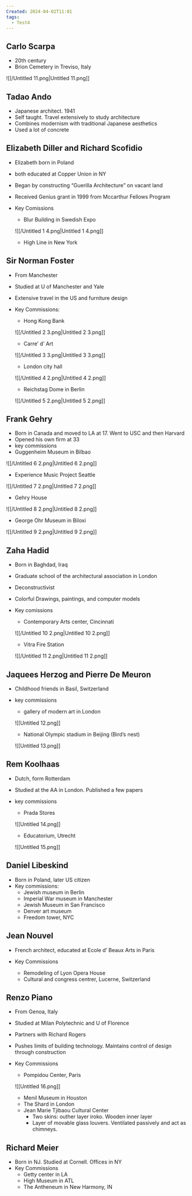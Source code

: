 ```yaml
---
Created: 2024-04-02T11:01
tags:
  - Test4
---
```

## Carlo Scarpa

- 20th century
- Brion Cemetery in Treviso, Italy

![[/Untitled 11.png|Untitled 11.png]]

  

## Tadao Ando

- Japanese architect. 1941
- Self taught. Travel extensively to study architecture
- Combines modernism with traditional Japanese aesthetics
- Used a lot of concrete

  

## Elizabeth Diller and Richard Scofidio

- Elizabeth born in Poland
- both educated at Copper Union in NY
- Began by constructing “Guerilla Architecture” on vacant land
- Received Genius grant in 1999 from Mccarthur Fellows Program
- Key Comissions
    
    - Blur Building in Swedish Expo
    
    ![[/Untitled 1 4.png|Untitled 1 4.png]]
    
    - High Line in New York
    
      
    

## Sir Norman Foster

- From Manchester
- Studied at U of Manchester and Yale
- Extensive travel in the US and furniture design
- Key Commissions:
    
    - Hong Kong Bank
    
    ![[/Untitled 2 3.png|Untitled 2 3.png]]
    
    - Carre’ d’ Art
    
    ![[/Untitled 3 3.png|Untitled 3 3.png]]
    
    - London city hall
    
    ![[/Untitled 4 2.png|Untitled 4 2.png]]
    
    - Reichstag Dome in Berlin
    
    ![[/Untitled 5 2.png|Untitled 5 2.png]]
    
      
    

## Frank Gehry

- Born in Canada and moved to LA at 17. Went to USC and then Harvard
- Opened his own firm at 33
- key commissions
- Guggenheim Museum in Bilbao

![[/Untitled 6 2.png|Untitled 6 2.png]]

- Experience Music Project Seattle

![[/Untitled 7 2.png|Untitled 7 2.png]]

- Gehry House

![[/Untitled 8 2.png|Untitled 8 2.png]]

- George Ohr Museum in Biloxi

![[/Untitled 9 2.png|Untitled 9 2.png]]

  

## Zaha Hadid

- Born in Baghdad, Iraq
- Graduate school of the architectural association in London
- Deconstructivist
- Colorful Drawings, paintings, and computer models
- Key comissions
    
    - Contemporary Arts center, Cincinnati
    
    ![[/Untitled 10 2.png|Untitled 10 2.png]]
    
    - Vitra Fire Station
    
    ![[/Untitled 11 2.png|Untitled 11 2.png]]
    
      
    

## Jaquees Herzog and Pierre De Meuron

- Childhood friends in Basil, Switzerland
- key commissions
    
    - gallery of modern art in London
    
    ![[Untitled 12.png]]
    
    - National Olympic stadium in Beijing (Bird’s nest)
    
    ![[Untitled 13.png]]
    
      
    

## Rem Koolhaas

- Dutch, form Rotterdam
- Studied at the AA in London. Published a few papers
- key commissions
    
    - Prada Stores
    
    ![[Untitled 14.png]]
    
    - Educatorium, Utrecht
    
    ![[Untitled 15.png]]
    
      
    

## Daniel Libeskind

- Born in Poland, later US citizen
- Key commissions:
    - Jewish museum in Berlin
    - Imperial War museum in Manchester
    - Jewish Museum in San Francisco
    - Denver art museum
    - Freedom tower, NYC

  

## Jean Nouvel

- French architect, educated at Ecole d’ Beaux Arts in Paris
- Key Commissions
    
    - Remodeling of Lyon Opera House
    - Cultural and congress centrer, Lucerne, Switzerland
    
      
    

## Renzo Piano

- From Genoa, Italy
- Studied at Milan Polytechnic and U of Florence
- Partners with Richard Rogers
- Pushes limits of building technology. Maintains control of design through construction
- Key Commissions
    
    - Pompidou Center, Paris
    
    ![[Untitled 16.png]]
    
    - Menil Museum in Houston
    - The Shard in London
    - Jean Marie Tjibaou Cultural Center
        - Two skins: outher layer iroko. Wooden inner layer
        - Layer of movable glass louvers. Ventilated passively and act as chimneys.

## Richard Meier

- Born in NJ. Studied at Cornell. Offices in NY
- Key Commissions
    - Getty center in LA
    - High Museum in ATL
    - The Antheneum in New Harmony, IN